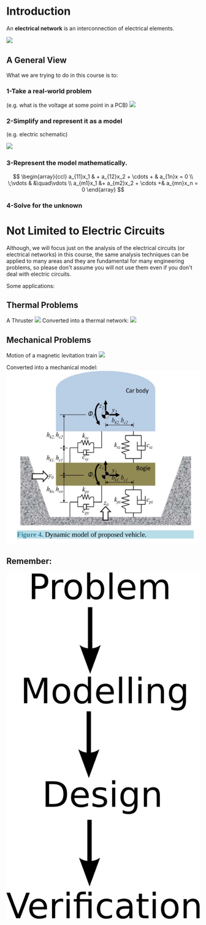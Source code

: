 # Introduction
An **electrical network** is an interconnection of electrical elements.

![](http://upload.wikimedia.org/wikipedia/commons/2/2a/Electric_circuit_RCL.jpg)

## A General View

What we are trying to do in this course is to:

### 1-Take a **real-world problem**

(e.g. what is the voltage at some point in a PCB)
![](https://c2.staticflickr.com/4/3639/3403005971_6bdcbb8ac5_z.jpg)

### 2-Simplify and represent it as a model
(e.g. electric schematic)

![](http://upload.wikimedia.org/wikipedia/commons/2/2a/Electric_circuit_RCL.jpg)

### 3-Represent the model mathematically.
$$
      \begin{array}{ccl}
        a_{11}x_1 & + a_{12}x_2 + \cdots + & a_{1n}x = 0 \\
        \;\vdots &  &\quad\vdots \\
        a_{m1}x_1 &+ a_{m2}x_2 + \cdots +& a_{mn}x_n = 0
      \end{array}
$$

### 4-Solve for the unknown

# Not Limited to Electric Circuits

Although, we will focus just on the analysis of the electrical circuits (or electrical networks) in this course, the same analysis techniques can be applied to many areas and they are  fundamental for many engineering problems, so please don't assume you will not use them even if you don't deal with electric circuits.

Some applications:

## Thermal Problems
A Thruster
![](http://upload.wikimedia.org/wikipedia/commons/3/3a/SpaceX_engine_test_fire.jpg)
Converted into a thermal network:
![](http://www.ecosimpro.com/images/lib_thermal_schematic.png)

## Mechanical Problems
Motion of a magnetic levitation train
![](http://upload.wikimedia.org/wikipedia/commons/d/d0/Shanghai_Transrapid_002.jpg)

Converted into a mechanical model:
![](https://raw.githubusercontent.com/ozank/ee281/master/images/train_circuit.png)

## Remember:
![](https://raw.githubusercontent.com/ozank/ee281/master/images/problem_modelling.png)
